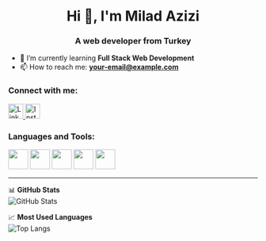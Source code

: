 <h1 align="center">Hi 👋, I'm Milad Azizi</h1>
<h3 align="center">A web developer from Turkey</h3>

- 🌱 I’m currently learning **Full Stack Web Development**
- 📫 How to reach me: **your-email@example.com**

<h3>Connect with me:</h3>
<p>
  <a href="https://linkedin.com/in/your-linkedin" target="_blank">
    <img alt="LinkedIn" width="30" src="https://cdn-icons-png.flaticon.com/512/174/174857.png">
  </a>
  <a href="https://instagram.com/your-instagram" target="_blank">
    <img alt="Instagram" width="30" src="https://cdn-icons-png.flaticon.com/512/1384/1384063.png">
  </a>
</p>

<h3>Languages and Tools:</h3>
<p>
  <img src="https://cdn.jsdelivr.net/gh/devicons/devicon/icons/html5/html5-original.svg" width="40"/>
  <img src="https://cdn.jsdelivr.net/gh/devicons/devicon/icons/css3/css3-original.svg" width="40"/>
  <img src="https://cdn.jsdelivr.net/gh/devicons/devicon/icons/javascript/javascript-original.svg" width="40"/>
  <img src="https://cdn.jsdelivr.net/gh/devicons/devicon/icons/react/react-original.svg" width="40"/>
  <img src="https://cdn.jsdelivr.net/gh/devicons/devicon/icons/nodejs/nodejs-original.svg" width="40"/>
</p>

---

📊 **GitHub Stats**  
![GitHub Stats](https://github-readme-stats.vercel.app/api?username=your-username&show_icons=true&theme=radical)

📈 **Most Used Languages**  
![Top Langs](https://github-readme-stats.vercel.app/api/top-langs/?username=your-username&layout=compact&theme=radical)
